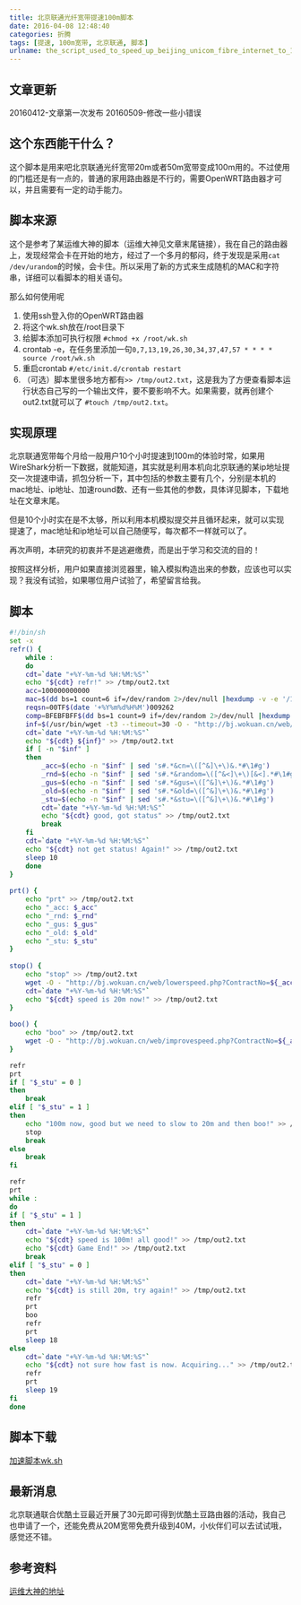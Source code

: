 ```yaml
---
title: 北京联通光纤宽带提速100m脚本
date: 2016-04-08 12:48:40
categories: 折腾
tags: [提速, 100m宽带, 北京联通, 脚本]
urlname: the_script_used_to_speed_up_beijing_unicom_fibre_internet_to_100m
---
```


## 文章更新
20160412-文章第一次发布
20160509-修改一些小错误

## 这个东西能干什么？

这个脚本是用来吧北京联通光纤宽带20m或者50m宽带变成100m用的。不过使用的门槛还是有一点的，普通的家用路由器是不行的，需要OpenWRT路由器才可以，并且需要有一定的动手能力。

## 脚本来源

这个是参考了某运维大神的脚本（运维大神见文章末尾链接），我在自己的路由器上，发现经常会卡在开始的地方，经过了一个多月的郁闷，终于发现是采用`cat /dev/urandom`的时候，会卡住。所以采用了新的方式来生成随机的MAC和字符串，详细可以看脚本的相关语句。

那么如何使用呢

1. 使用ssh登入你的OpenWRT路由器
2. 将这个wk.sh放在/root目录下
3. 给脚本添加可执行权限 `#chmod +x /root/wk.sh`
4. crontab -e，在任务里添加一句`0,7,13,19,26,30,34,37,47,57 * * * * source /root/wk.sh`
5. 重启crontab `#/etc/init.d/crontab restart`
6. （可选）脚本里很多地方都有`>> /tmp/out2.txt`，这是我为了方便查看脚本运行状态自己写的一个输出文件，要不要影响不大。如果需要，就再创建个out2.txt就可以了 `#touch /tmp/out2.txt`。

## 实现原理

北京联通宽带每个月给一般用户10个小时提速到100m的体验时常，如果用WireShark分析一下数据，就能知道，其实就是利用本机向北京联通的某ip地址提交一次提速申请，抓包分析一下，其中包括的参数主要有几个，分别是本机的mac地址、ip地址、加速round数、还有一些其他的参数，具体详见脚本，下载地址在文章末尾。

但是10个小时实在是不太够，所以利用本机模拟提交并且循环起来，就可以实现提速了，mac地址和ip地址可以自己随便写，每次都不一样就可以了。

再次声明，本研究的初衷并不是逃避缴费，而是出于学习和交流的目的！

按照这样分析，用户如果直接浏览器里，输入模拟构造出来的参数，应该也可以实现？我没有试验，如果哪位用户试验了，希望留言给我。

## 脚本

``` bash
#!/bin/sh
set -x
refr() {
    while :
    do
    cdt=`date "+%Y-%m-%d %H:%M:%S"`
    echo "${cdt} refr!" >> /tmp/out2.txt
    acc=100000000000
    mac=$(dd bs=1 count=6 if=/dev/random 2>/dev/null |hexdump -v -e '/1 "%02X-"' | head -c17)
    reqsn=00TF$(date '+%Y%m%d%H%M')009262
    comp=BFEBFBFF$(dd bs=1 count=9 if=/dev/random 2>/dev/null |hexdump -v -e '/1 "%1X"')
    inf=$(/usr/bin/wget -t3 --timeout=30 -O - "http://bj.wokuan.cn/web/startenrequest.php?ComputerMac=${mac}&ADSLTxt=${acc}&Type=3&reqsn=${reqsn}&oem=00&ComputerId=${comp}" 2>>/dev/null | grep 'id="webcode"')
    cdt=`date "+%Y-%m-%d %H:%M:%S"`
    echo "${cdt} ${inf}" >> /tmp/out2.txt
    if [ -n "$inf" ]
    then
        _acc=$(echo -n "$inf" | sed 's#.*&cn=\([^&]\+\)&.*#\1#g')
        _rnd=$(echo -n "$inf" | sed 's#.*&random=\([^&<]\+\)[&<].*#\1#g')
        _gus=$(echo -n "$inf" | sed 's#.*&gus=\([^&]\+\)&.*#\1#g')
        _old=$(echo -n "$inf" | sed 's#.*&old=\([^&]\+\)&.*#\1#g')
        _stu=$(echo -n "$inf" | sed 's#.*&stu=\([^&]\+\)&.*#\1#g')
        cdt=`date "+%Y-%m-%d %H:%M:%S"`
        echo "${cdt} good, got status" >> /tmp/out2.txt
        break
    fi
    cdt=`date "+%Y-%m-%d %H:%M:%S"`                           
    echo "${cdt} not get status! Again!" >> /tmp/out2.txt
    sleep 10
    done
}
   
prt() {
    echo "prt" >> /tmp/out2.txt
    echo "_acc: $_acc"
    echo "_rnd: $_rnd"
    echo "_gus: $_gus"
    echo "_old: $_old"
    echo "_stu: $_stu"
}
 
stop() {
    echo "stop" >> /tmp/out2.txt
    wget -O - "http://bj.wokuan.cn/web/lowerspeed.php?ContractNo=${_acc}&round=${_rnd}" > /dev/null 2>&1
    cdt=`date "+%Y-%m-%d %H:%M:%S"`                
    echo "${cdt} speed is 20m now!" >> /tmp/out2.txt
}
 
boo() {
    echo "boo" >> /tmp/out2.txt
    wget -O - "http://bj.wokuan.cn/web/improvespeed.php?ContractNo=${_acc}&up=${_gus}&old=${_old}&round=${_rnd}" > /dev/null 2>&1
}

refr
prt
if [ "$_stu" = 0 ]
then
    break
elif [ "$_stu" = 1 ]
then
    echo "100m now, good but we need to slow to 20m and then boo!" >> /tmp/out2.txt
    stop
    break
else
    break
fi

refr
prt
while :
do
if [ "$_stu" = 1 ]
then
    cdt=`date "+%Y-%m-%d %H:%M:%S"`
    echo "${cdt} speed is 100m! all good!" >> /tmp/out2.txt
    echo "${cdt} Game End!" >> /tmp/out2.txt 
    break
elif [ "$_stu" = 0 ]
then
    cdt=`date "+%Y-%m-%d %H:%M:%S"`                                       
    echo "${cdt} is still 20m, try again!" >> /tmp/out2.txt
    refr
    prt
    boo
    refr
    prt
    sleep 18
else
    cdt=`date "+%Y-%m-%d %H:%M:%S"`
    echo "${cdt} not sure how fast is now. Acquiring..." >> /tmp/out2.txt
    refr
    prt
    sleep 19
fi
done

```

## 脚本下载

[加速脚本wk.sh](wk.rar)

## 最新消息
北京联通联合优酷土豆最近开展了30元即可得到优酷土豆路由器的活动，我自己也申请了一个，还能免费从20M宽带免费升级到40M，小伙伴们可以去试试哦，感觉还不错。

## 参考资料

[运维大神的地址](http://www.linuxboy.net/?p=1073)
